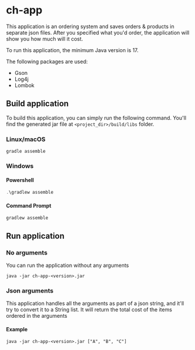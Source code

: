 # ch-app
This application is an ordering system and saves orders &amp; products in separate json files.
After you specified what you'd order, the application will show you how much will it cost.

To run this application, the minimum Java version is 17.

The following packages are used:
- Gson
- Log4j
- Lombok

## Build application
To build this application, you can simply run the following command.
You'll find the generated jar file at 
`<project_dir>/build/libs` folder.

### Linux/macOS
```shell
gradle assemble
```

### Windows
#### Powershell
```powershell
.\gradlew assemble
```

#### Command Prompt
```shell
gradlew assemble
```

## Run application
### No arguments
You can run the application without any arguments
```shell
java -jar ch-app-<version>.jar
```

### Json arguments
This application handles all the arguments as part of a json string, and it'll try to convert it to a String list.
It will return the total cost of the items ordered in the arguments
#### Example
```shell
java -jar ch-app-<version>.jar ["A", "B", "C"]
```